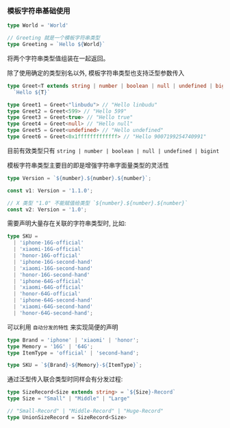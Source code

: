 ### 模板字符串基础使用

```ts
type World = 'World'

// Greeting 就是一个模板字符串类型
type Greeting = `Hello ${World}`
```

将两个字符串类型值组装在一起返回。

除了使用确定的类型别名以外, 模板字符串类型也支持泛型参数传入

```ts
type Greet<T extends string | number | boolean | null | undefined | bigint> =
  `Hello ${T}`

type Greet1 = Greet<"linbudu"> // "Hello linbudu"
type Greet2 = Greet<599> // "Hello 599"
type Greet3 = Greet<true> // "Hello true"
type Greet4 = Greet<null> // "Hello null"
type Greet5 = Greet<undefined> // "Hello undefined"
type Greet6 = Greet<0x1fffffffffffff> // "Hello 9007199254740991"
```

目前有效类型只有 `string | number | boolean | null | undefined | bigint`

模板字符串类型主要目的即是增强字符串字面量类型的灵活性

```ts
type Version = `${number}.${number}.${number}`;

const v1: Version = '1.1.0';

// X 类型 "1.0" 不能赋值给类型 `${number}.${number}.${number}`
const v2: Version = '1.0';

```

需要声明大量存在关联的字符串类型时, 比如: 

```ts
type SKU =
  | 'iphone-16G-official'
  | 'xiaomi-16G-official'
  | 'honor-16G-official'
  | 'iphone-16G-second-hand'
  | 'xiaomi-16G-second-hand'
  | 'honor-16G-second-hand'
  | 'iphone-64G-official'
  | 'xiaomi-64G-official'
  | 'honor-64G-official'
  | 'iphone-64G-second-hand'
  | 'xiaomi-64G-second-hand'
  | 'honor-64G-second-hand';
```


可以利用 `自动分发的特性` 来实现简便的声明

```ts
type Brand = 'iphone' | 'xiaomi' | 'honor';
type Memory = '16G' | '64G';
type ItemType = 'official' | 'second-hand';

type SKU = `${Brand}-${Memory}-${ItemType}`;
```

通过泛型传入联合类型时同样会有分发过程: 

```ts
type SizeRecord<Size extends string> = `${Size}-Record`
type Size = "Small" | "Middle" | "Large"

// "Small-Record" | "Middle-Record" | "Huge-Record"
type UnionSizeRecord = SizeRecord<Size>
```

